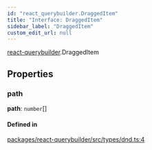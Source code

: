 ```yaml
---
id: "react_querybuilder.DraggedItem"
title: "Interface: DraggedItem"
sidebar_label: "DraggedItem"
custom_edit_url: null
---
```


[react-querybuilder](../modules/react_querybuilder.md).DraggedItem

## Properties

### path

 **path**: `number`[]

#### Defined in

[packages/react-querybuilder/src/types/dnd.ts:4](https://github.com/react-querybuilder/react-querybuilder/blob/55590db8/packages/react-querybuilder/src/types/dnd.ts#L4)
